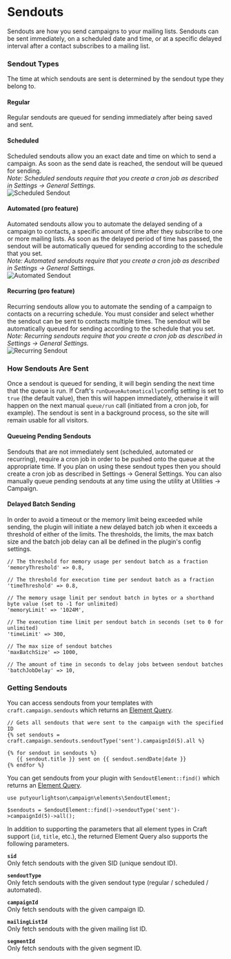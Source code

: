 # Sendouts

Sendouts are how you send campaigns to your mailing lists. Sendouts can be sent immediately, on a scheduled date and time, or at a specific delayed interval after a contact subscribes to a mailing list.

### Sendout Types

The time at which sendouts are sent is determined by the sendout type they belong to.

#### Regular
Regular sendouts are queued for sending immediately after being saved and sent.

#### Scheduled
Scheduled sendouts allow you an exact date and time on which to send a campaign. As soon as the send date is reached, the sendout will be queued for sending.  
*Note: Scheduled sendouts require that you create a cron job as described in Settings → General Settings.*  
![Scheduled Sendout](https://raw.githubusercontent.com/putyourlightson/craft-campaign/develop/docs/images/sendout-scheduled-1.2.0.png)

#### Automated (pro feature)
Automated sendouts allow you to automate the delayed sending of a campaign to contacts, a specific amount of time after they subscribe to one or more mailing lists. As soon as the delayed period of time has passed, the sendout will be automatically queued for sending according to the schedule that you set.  
*Note: Automated sendouts require that you create a cron job as described in Settings → General Settings.*  
![Automated Sendout](https://raw.githubusercontent.com/putyourlightson/craft-campaign/develop/docs/images/sendout-automated-1.2.0.png)

#### Recurring (pro feature)
Recurring sendouts allow you to automate the sending of a campaign to contacts on a recurring schedule. You must consider and select whether the sendout can be sent to contacts multiple times. The sendout will be automatically queued for sending according to the schedule that you set.  
*Note: Recurring sendouts require that you create a cron job as described in Settings → General Settings.*  
![Recurring Sendout](https://raw.githubusercontent.com/putyourlightson/craft-campaign/develop/docs/images/sendout-recurring-1.2.0.png)

### How Sendouts Are Sent
Once a sendout is queued for sending, it will begin sending the next time that the queue is run. If Craft's `runQueueAutomatically`config setting is set to `true` (the default value), then this will happen immediately, otherwise it will happen on the next manual `queue/run` call (initiated from a cron job, for example). The sendout is sent in a background process, so the site will remain usable for all visitors. 

#### Queueing Pending Sendouts
Sendouts that are not immediately sent (scheduled, automated or recurring), require a cron job in order to be pushed onto the queue at the appropriate time. If you plan on using these sendout types then you should create a cron job as described in Settings → General Settings. You can also manually queue pending sendouts at any time using the utility at Utilities → Campaign.

#### Delayed Batch Sending
In order to avoid a timeout or the memory limit being exceeded while sending, the plugin will initiate a new delayed batch job when it exceeds a threshold of either of the limits. The thresholds, the limits, the max batch size and the batch job delay can all be defined in the plugin's config settings.

    // The threshold for memory usage per sendout batch as a fraction
    'memoryThreshold' => 0.8,

    // The threshold for execution time per sendout batch as a fraction
    'timeThreshold' => 0.8,

    // The memory usage limit per sendout batch in bytes or a shorthand byte value (set to -1 for unlimited)
    'memoryLimit' => '1024M',

    // The execution time limit per sendout batch in seconds (set to 0 for unlimited)
    'timeLimit' => 300,

    // The max size of sendout batches
    'maxBatchSize' => 1000,

    // The amount of time in seconds to delay jobs between sendout batches
    'batchJobDelay' => 10,

### Getting Sendouts
You can access sendouts from your templates with `craft.campaign.sendouts` which returns an [Element Query](https://docs.craftcms.com/v3/element-queries.html).

    // Gets all sendouts that were sent to the campaign with the specified ID
    {% set sendouts = craft.campaign.sendouts.sendoutType('sent').campaignId(5).all %}
    
    {% for sendout in sendouts %}
       {{ sendout.title }} sent on {{ sendout.sendDate|date }}
    {% endfor %}  

You can get sendouts from your plugin with `SendoutElement::find()` which returns an [Element Query](https://docs.craftcms.com/v3/element-queries.html). 

    use putyourlightson\campaign\elements\SendoutElement;

    $sendouts = SendoutElement::find()->sendoutType('sent')->campaignId(5)->all();

In addition to supporting the parameters that all element types in Craft support (`id`, `title`, etc.), the returned Element Query also supports the following parameters.

**`sid`**  
Only fetch sendouts with the given SID (unique sendout ID).

**`sendoutType`**  
Only fetch sendouts with the given sendout type (regular / scheduled / automated).

**`campaignId`**  
Only fetch sendouts with the given campaign ID.

**`mailingListId`**  
Only fetch sendouts with the given mailing list ID.

**`segmentId`**  
Only fetch sendouts with the given segment ID.